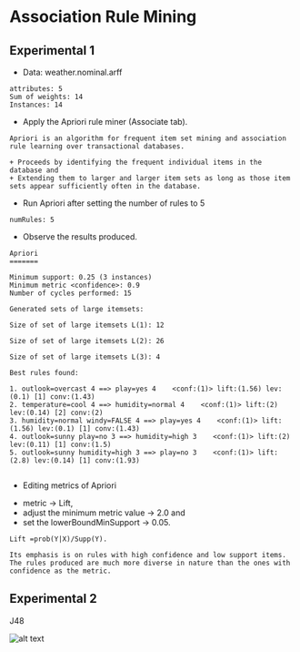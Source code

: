 # Association Rule Mining
## Experimental 1

+ Data: weather.nominal.arff 
```
attributes: 5
Sum of weights: 14
Instances: 14
```

+ Apply the Apriori rule miner (Associate tab).
```
Apriori is an algorithm for frequent item set mining and association rule learning over transactional databases. 

+ Proceeds by identifying the frequent individual items in the database and 
+ Extending them to larger and larger item sets as long as those item sets appear sufficiently often in the database.
```

+ Run Apriori after setting the number of rules to 5 
```
numRules: 5

```

+ Observe the results produced. 
```
Apriori
=======

Minimum support: 0.25 (3 instances)
Minimum metric <confidence>: 0.9
Number of cycles performed: 15

Generated sets of large itemsets:

Size of set of large itemsets L(1): 12

Size of set of large itemsets L(2): 26

Size of set of large itemsets L(3): 4

Best rules found:

1. outlook=overcast 4 ==> play=yes 4    <conf:(1)> lift:(1.56) lev:(0.1) [1] conv:(1.43)
2. temperature=cool 4 ==> humidity=normal 4    <conf:(1)> lift:(2) lev:(0.14) [2] conv:(2)
3. humidity=normal windy=FALSE 4 ==> play=yes 4    <conf:(1)> lift:(1.56) lev:(0.1) [1] conv:(1.43)
4. outlook=sunny play=no 3 ==> humidity=high 3    <conf:(1)> lift:(2) lev:(0.11) [1] conv:(1.5)
5. outlook=sunny humidity=high 3 ==> play=no 3    <conf:(1)> lift:(2.8) lev:(0.14) [1] conv:(1.93)


```
+ Editing metrics of Apriori

* metric &rightarrow; Lift, 
* adjust the minimum metric value &rightarrow; 2.0 and 
* set the lowerBoundMinSupport &rightarrow; 0.05.  
```
Lift =prob(Y|X)/Supp(Y). 

Its emphasis is on rules with high confidence and low support items. 
The rules produced are much more diverse in nature than the ones with confidence as the metric.
```
## Experimental 2

J48

![alt text](https://github.com/nglthu/DataMiningMachineLearning/blob/master/associateRuleMining/treeView_J48.png)
